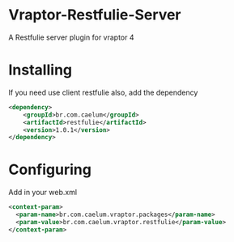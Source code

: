 Vraptor-Restfulie-Server
========================

A Restfulie server plugin for vraptor 4

Installing
========================

If you need use client restfulie also, add the dependency

```xml
<dependency>
	<groupId>br.com.caelum</groupId>
	<artifactId>restfulie</artifactId>
	<version>1.0.1</version>
</dependency>
```


Configuring
========================

Add in your web.xml

```xml
<context-param>
  <param-name>br.com.caelum.vraptor.packages</param-name>
  <param-value>br.com.caelum.vraptor.restfulie</param-value>
</context-param>
```
